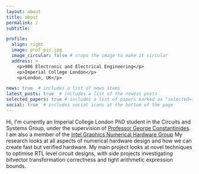 ```yaml
---
layout: about
title: about
permalink: /
subtitle: 

profile:
  align: right
  image: prof_pic.jpg
  image_circular: false # crops the image to make it circular
  address: >
    <p>906 Electronic and Electrical Engineering</p>
    <p>Imperial College London</p>
    <p>London, UK</p>

news: true  # includes a list of news items
latest_posts: true  # includes a list of the newest posts
selected_papers: true # includes a list of papers marked as "selected={true}"
social: true  # includes social icons at the bottom of the page
---
```


Hi, I'm currently an Imperial College London PhD student in the Circuits and Systems Group, under the supervision of [Professor George Constantinides](https://cas.ee.ic.ac.uk/people/gac1/). I am also a member of the [Intel Graphics Numerical Hardware Group](https://www.intel.com/content/www/us/en/developer/topic-technology/open/graphics-numerical-hardware/overview.html)
My research looks at all aspects of numerical hardware design and how we can create fast but verified hardware. My main project looks at novel techniques to optimise RTL level circuit designs, with side projects investigating bitvector transformation correctness and tight arithmetic expression bounds.